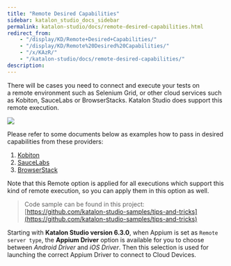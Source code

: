 ```yaml
---
title: "Remote Desired Capabilities" 
sidebar: katalon_studio_docs_sidebar
permalink: katalon-studio/docs/remote-desired-capabilities.html 
redirect_from:
    - "/display/KD/Remote+Desired+Capabilities/"
    - "/display/KD/Remote%20Desired%20Capabilities/"
    - "/x/KAzR/"
    - "/katalon-studio/docs/remote-desired-capabilities/"
description: 
---
```

There will be cases you need to connect and execute your tests on a remote environment such as Selenium Grid, or other cloud services such as Kobiton, SauceLabs or BrowserStacks. Katalon Studio does support this remote execution.

![](https://github.com/katalon-studio/docs-images/raw/master/katalon-studio/docs/remote-desired-capabilities/Remote-desired-capabilities.png)

Please refer to some documents below as examples how to pass in desired capabilities from these providers:

1.  [Kobiton](https://docs.katalon.com/katalon-studio/docs/desired-capabilities-for-kobiton-devices.html)
2.  [SauceLabs](/display/KD/SauceLabs+Integration)
3.  [BrowserStack](/display/KD/BrowserStack+Integration)

Note that this Remote option is applied for all executions which support this kind of remote execution, so you can apply them in this option as well.

> Code sample can be found in this project: [https://github.com/katalon-studio-samples/tips-and-tricks](https://github.com/katalon-studio-samples/tips-and-tricks)

Starting with **Katalon Studio version 6.3.0**, when Appium is set as `Remote server type`,  the **Appium Driver** option is available for you to choose between *Android Driver* and *iOS Driver*.
Then this selection is used for launching the correct Appium Driver to connect to Cloud Devices.